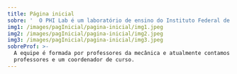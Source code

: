 ```yaml
---
title: Página inicial
sobre: '  O PHI Lab é um laboratório de ensino do Instituto Federal de São Paulo, campus Itapetininga. Com uma finalidade multifuncional, o laboratório tem na flexibilidade uma de suas marcas, onde além de experimentos diversos que podem ser realizados em suas diferentes bancadas, aulas teóricas também podem ser realizadas, uma vez que possui estrutura adequada para tal. Esta característica permite que vários cursos oferecidos pelo campus possam se utilizar de suas instalações.bb'
img1: /images/pagInicial/pagina-inicial/img1.jpeg
img2: /images/pagInicial/pagina-inicial/img2.jpeg
img3: /images/pagInicial/pagina-inicial/img3.jpeg
sobreProf: >-
  A equipe é formada por professores da mecânica e atualmente contamos com dois
  professores e um coordenador de curso.
---
```

